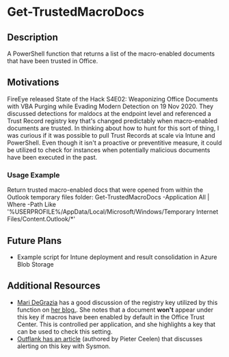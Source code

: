 # Get-TrustedMacroDocs
## Description
A PowerShell function that returns a list of the macro-enabled documents that have been trusted in Office.

## Motivations
FireEye released State of the Hack S4E02: Weaponizing Office Documents with VBA Purging while Evading Modern Detection on 19 Nov 2020. They discussed detections for maldocs at the endpoint level and referenced a Trust Record registry key that's changed predictably when macro-enabled documents are trusted. In thinking about how to hunt for this sort of thing, I was curious if it was possible to pull Trust Records at scale via Intune and PowerShell. Even though it isn't a proactive or preventitive measure, it could be utilized to check for instances when potentially malicious documents have been executed in the past.  

### Usage Example
Return trusted macro-enabled docs that were opened from within the Outlook temporary files folder:
    Get-TrustedMacroDocs -Application All | Where -Path Like '%USERPROFILE%/AppData/Local/Microsoft/Windows/Temporary Internet Files/Content.Outlook/*'

## Future Plans
- Example script for Intune deployment and result consolidation in Azure Blob Storage

## Additional Resources
* [Mari DeGrazia](https://twitter.com/maridegrazia) has a good discussion of the registry key utilized by this function on [her blog.](http://az4n6.blogspot.com/2016/02/more-on-trust-records-macros-and.html). She notes that a document **won't** appear under this key if macros have been enabled by default in the Office Trust Center. This is controlled per application, and she highlights a key that can be used to check this setting. 
* [Outflank has an article](https://outflank.nl/blog/2018/01/16/hunting-for-evil-detect-macros-being-executed/) (authored by Pieter Ceelen) that discusses alerting on this key with Sysmon. 

